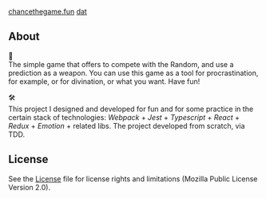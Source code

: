 [chancethegame.fun](http://chancethegame.fun/) 
[dat](dat://a901dd4d03904aa0bce2026a74f1f1e9a5e2fe82125a66b3ad41a3a49f724f3e)

## About

🎲  
The simple game that offers to compete with the Random, and use a prediction as a weapon. You can use this game as a tool for procrastination, for example, or for divination, or what you want. Have fun!

🛠️  
This project I designed and developed for fun and for some practice in the certain stack of technologies: *Webpack* + *Jest* + *Typescript* + *React* + *Redux* + *Emotion* + related libs. The project developed from scratch, via TDD.

## License
See the [License](LICENSE) file for license rights and limitations (Mozilla Public License Version 2.0).